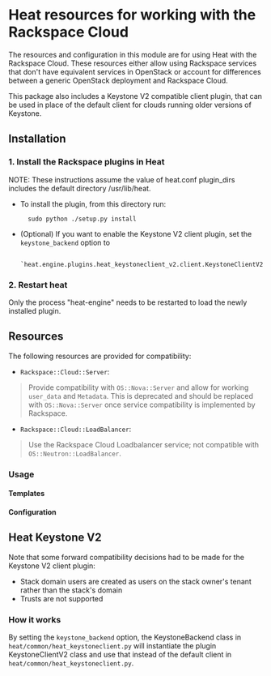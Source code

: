 # Heat resources for working with the Rackspace Cloud

The resources and configuration in this module are for using Heat with the Rackspace Cloud. These resources either
allow using Rackspace services that don't have equivalent services in OpenStack or account for differences between
a generic OpenStack deployment and Rackspace Cloud.

This package also includes a Keystone V2 compatible client plugin, that can be used in place of the default client
for clouds running older versions of Keystone.

## Installation

### 1. Install the Rackspace plugins in Heat

NOTE: These instructions assume the value of heat.conf plugin_dirs includes the
default directory /usr/lib/heat.

- To install the plugin, from this directory run:

        sudo python ./setup.py install

- (Optional) If you want to enable the Keystone V2 client plugin, set the `keystone_backend` option to

        `heat.engine.plugins.heat_keystoneclient_v2.client.KeystoneClientV2`

### 2. Restart heat

Only the process "heat-engine" needs to be restarted to load the newly installed
plugin.


## Resources
The following resources are provided for compatibility:

* `Rackspace::Cloud::Server`:
>Provide compatibility with `OS::Nova::Server` and allow for working `user_data` and `Metadata`. This is deprecated and should be replaced with `OS::Nova::Server` once service compatibility is implemented by Rackspace.

* `Rackspace::Cloud::LoadBalancer`:
>Use the Rackspace Cloud Loadbalancer service; not compatible with `OS::Neutron::LoadBalancer`.

### Usage
#### Templates
#### Configuration


## Heat Keystone V2

Note that some forward compatibility decisions had to be made for the Keystone V2 client plugin:

* Stack domain users are created as users on the stack owner's tenant
  rather than the stack's domain
* Trusts are not supported

### How it works

By setting the `keystone_backend` option, the KeystoneBackend class in
`heat/common/heat_keystoneclient.py` will instantiate the plugin
KeystoneClientV2 class and use that instead of the default client in
`heat/common/heat_keystoneclient.py`.
